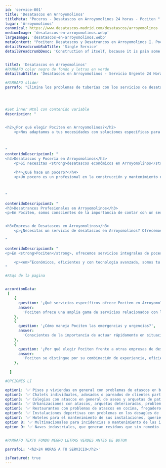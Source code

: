 ```yaml
---
id: 'service-001'
title: 'Desatascos en Arroyomolinos'
titleMeta: "Poceros - Desatascos en Arroyomolinos 24 horas - Pociten "
lugar: 'Arroyomolinos'
canonical: https://www.desatascos-madrid.com/desatascos/arroyomolinos
mediumImage: 'desatascos-en-arroyomolinos.webp'
largeImage: 'desatascos-en-arroyomolinos.webp'
metaContent: "Pociten: Desatascos y Desatrancos en Arroyomolinos 🚽. Poceros Expertos en servicios de pocería, eficiencia garantizada. ¡Contáctanos! ☎️ 647 376 782."
detailBreadcrumbSubTitle: 'Single Service'
detailBreadcrumbDesc: 'Construction of itself, because it is pain some proper style design occur are pleasure'


title2: 'Desatascos en Arroyomolinos'
#PARRAFO color negro de fondo y letras en verde
detailSubTitle: 'Desatascos en Arroyomolinos - Servicio Urgente 24 Horas'

#PARRAFO slider
parrafo: "Elimina los problemas de tuberías con los servicios de desatascos de Pociten en Arroyomolinos"




#Set inner Html con contenido variable
descripcion: "


<h2>¿Por qué elegir Pociten en Arroyomolinos?</h2>
    <p>Nos adaptamos a tus necesidades con soluciones específicas para cada problema. Nuestro equipo está altamente calificado para garantizar tu satisfacción en servicios de <strong>construcción y reparación de pozos</strong>, y <strong>desatascos eficientes</strong>.</p>



"
contenidoDescripcion1: "
<h3>Desatascos y Pocería en Arroyomolinos</h3>
    <p>Si necesitas <strong>desatascos económicos en Arroyomolinos</strong>, Pociten es tu mejor opción. Contamos con un servicio de <a href='https://www.desatascos-madrid.com/services/desatascos-24-horas'>desatascos 24 horas</a>  disponible los 365 días del año, listos para responder a cualquier urgencia.</p>

    <h4>¿Qué hace un pocero?</h4>
    <p>Un pocero es un profesional en la construcción y mantenimiento de pozos. En Pociten, ofrecemos desde la <strong>construcción de pozos</strong> hasta su mantenimiento y rehabilitación, asegurando su óptimo funcionamiento.</p>



"

contenidoDescripcion2: "
<h3>Desatrancos Profesionales en Arroyomolinos</h3>
<p>En Pociten, somos conscientes de la importancia de contar con un servicio fiable y eficiente de desatrancos en Arroyomolinos. Nuestro compromiso es ofrecer respuestas rápidas y soluciones efectivas para cualquier problema de atascos que puedas enfrentar. Ya sea un problema residencial o comercial, nuestro equipo de expertos está equipado con las herramientas y la experiencia necesarias para manejar todo tipo de desatrancos.</p>


<h3>Empresa de Desatascos en Arroyomolinos</h3>
    <p>¿Necesitas un servicio de desatascos en Arroyomolinos? Ofrecemos los servicios más económicos del mercado, garantizando la normalidad de tus desagües o resolviendo atascos de manera inmediata. Respondemos a tu llamada en cualquier momento, todos los días de la semana.</p>

"

contenidoDescripcion3: "
<p>En <strong>Pociten</strong>, ofrecemos servicios integrales de pocería en Arroyomolinos. Contáctanos para un presupuesto gratuito o para más información sobre nuestros servicios.</p>

    <p><em>“Económicos, eficientes y con tecnología avanzada, somos tu mejor elección en Arroyomolinos”</em> - Pociten.</p>
"

#FAqs de la pagina


accordionData:
 [
    {
      question: '¿Qué servicios específicos ofrece Pociten en Arroyomolinos?',
      answer:
        'Pociten ofrece una amplia gama de servicios relacionados con la pocería y los desatascos. Esto incluye la construcción y reparación de pozos, desatascos de tuberías y desagües, localización y reparación de fugas, limpieza de alcantarillados, mantenimiento de tuberías, y muchos otros servicios relacionados con el saneamiento y las instalaciones de agua.',
    },
    {
      question: '¿Cómo maneja Pociten las emergencias y urgencias?',
      answer:
        'Conscientes de la importancia de actuar rápidamente en situaciones de emergencia, Pociten ofrece un servicio de desatascos disponible las 24 horas del día, los 365 días del año. Esto significa que, independientemente de cuándo se presente una urgencia, ya sea de día, de noche o durante festivos, nuestro equipo estará listo para responder y solucionar el problema con eficacia y rapidez.',
    },
    {
      question: '¿Por qué elegir Pociten frente a otras empresas de desatascos en Arroyomolinos?',
      answer:
        'Pociten se distingue por su combinación de experiencia, eficiencia y tecnología avanzada. Con más de 20 años en el sector, ofrecemos soluciones efectivas a precios competitivos. Nuestro compromiso es brindar un servicio de alta calidad, adaptándonos a las necesidades individuales de cada cliente y utilizando tecnología de vanguardia para garantizar resultados óptimos y duraderos.',
    },
      
  ]

#OPCIONES LI

option1: '✅ Pisos y viviendas en general con problemas de atascos en bañeras, fregaderos o inodoros.'
option2: '✅ Chalets individuales, adosados o pareados de clientes particulares en general con problemas de atascos en arquetas de hojas o tierra. '
option3: '✅ Colegios con atascos en general de aseos y arquetas de patios.'
option4: '✅ Urbanizaciones con atascos, arquetas deterioradas, problemas de tuberías o bajantes.'
option5: '✅ Restaurantes con problemas de atascos en cocina, fregaderos o en los aseos de los clientes.'
option6: '✅ Instalaciones deportivas con problemas en los desagües de las piscina o vaciado de arquetas en los vestuarios.'
option7: '✅ Hoteles para el mantenimiento de sus instalaciones, queriendo dar siempre el mejor servicio a sus huéspedes.'
option 8: '✅ Multinacionales para incidencias o mantenimiento de las instalaciones distribuidas en sus oficinas.'
option 9: '✅ Naves industriales, que generan residuos que sin remedio se acumulan en sus arquetas produciendo atrancos.'


#PARRAFO TEXTO FONDO NEGRO LETRAS VERDES ANTES DE BOTON

parrafo1: '<h2>24 HORAS A TU SERVICIO</h2>'

isFeatured: true
---
```

